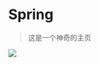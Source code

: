 # Spring

> 这是一个神奇的主页

![](https://throwable-blog-1256189093.cos.ap-guangzhou.myqcloud.com/static/img/error.jpg)
